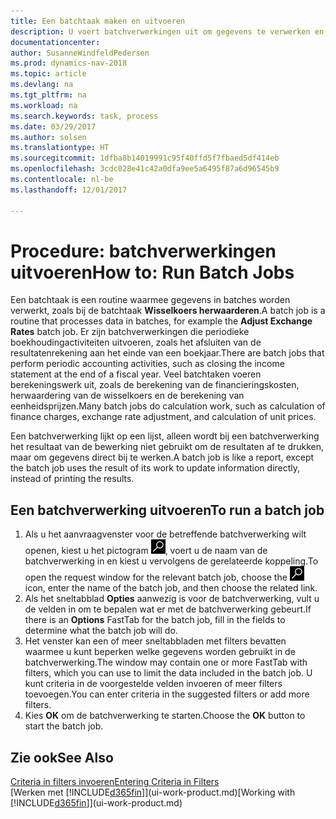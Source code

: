 ```yaml
---
title: Een batchtaak maken en uitvoeren
description: U voert batchverwerkingen uit om gegevens te verwerken en gegevens bij te werken om bijvoorbeeld periodieke boekhoudactiviteiten uit te voeren en berekeningen uit te voeren.
documentationcenter: 
author: SusanneWindfeldPedersen
ms.prod: dynamics-nav-2018
ms.topic: article
ms.devlang: na
ms.tgt_pltfrm: na
ms.workload: na
ms.search.keywords: task, process
ms.date: 03/29/2017
ms.author: solsen
ms.translationtype: HT
ms.sourcegitcommit: 1dfba8b14019991c95f40ffd5f7fbaed5df414eb
ms.openlocfilehash: 3cdc028e41c42a0dfa9ee5a6495f87a6d96545b9
ms.contentlocale: nl-be
ms.lasthandoff: 12/01/2017

---
```

# <a name="how-to-run-batch-jobs"></a><span data-ttu-id="37fb3-103">Procedure: batchverwerkingen uitvoeren</span><span class="sxs-lookup"><span data-stu-id="37fb3-103">How to: Run Batch Jobs</span></span>
<span data-ttu-id="37fb3-104">Een batchtaak is een routine waarmee gegevens in batches worden verwerkt, zoals bij de batchtaak **Wisselkoers herwaarderen**.</span><span class="sxs-lookup"><span data-stu-id="37fb3-104">A batch job is a routine that processes data in batches, for example the **Adjust Exchange Rates** batch job.</span></span> <span data-ttu-id="37fb3-105">Er zijn batchverwerkingen die periodieke boekhoudingactiviteiten uitvoeren, zoals het afsluiten van de resultatenrekening aan het einde van een boekjaar.</span><span class="sxs-lookup"><span data-stu-id="37fb3-105">There are batch jobs that perform periodic accounting activities, such as closing the income statement at the end of a fiscal year.</span></span> <span data-ttu-id="37fb3-106">Veel batchtaken voeren berekeningswerk uit, zoals de berekening van de financieringskosten, herwaardering van de wisselkoers en de berekening van eenheidsprijzen.</span><span class="sxs-lookup"><span data-stu-id="37fb3-106">Many batch jobs do calculation work, such as calculation of finance charges, exchange rate adjustment, and calculation of unit prices.</span></span>

<span data-ttu-id="37fb3-107">Een batchverwerking lijkt op een lijst, alleen wordt bij een batchverwerking het resultaat van de bewerking niet gebruikt om de resultaten af te drukken, maar om gegevens direct bij te werken.</span><span class="sxs-lookup"><span data-stu-id="37fb3-107">A batch job is like a report, except the batch job uses the result of its work to update information directly, instead of printing the results.</span></span>

## <a name="to-run-a-batch-job"></a><span data-ttu-id="37fb3-108">Een batchverwerking uitvoeren</span><span class="sxs-lookup"><span data-stu-id="37fb3-108">To run a batch job</span></span>
1. <span data-ttu-id="37fb3-109">Als u het aanvraagvenster voor de betreffende batchverwerking wilt openen, kiest u het pictogram ![Zoeken naar pagina of rapport](media/ui-search/search_small.png "pictogram Zoeken naar pagina of rapport"), voert u de naam van de batchverwerking in en kiest u vervolgens de gerelateerde koppeling.</span><span class="sxs-lookup"><span data-stu-id="37fb3-109">To open the request window for the relevant batch job, choose the ![Search for Page or Report](media/ui-search/search_small.png "Search for Page or Report icon") icon, enter the name of the batch job, and then choose the related link.</span></span>
2. <span data-ttu-id="37fb3-110">Als het sneltabblad **Opties** aanwezig is voor de batchverwerking, vult u de velden in om te bepalen wat er met de batchverwerking gebeurt.</span><span class="sxs-lookup"><span data-stu-id="37fb3-110">If there is an **Options** FastTab for the batch job, fill in the fields to determine what the batch job will do.</span></span>
3. <span data-ttu-id="37fb3-111">Het venster kan een of meer sneltabbladen met filters bevatten waarmee u kunt beperken welke gegevens worden gebruikt in de batchverwerking.</span><span class="sxs-lookup"><span data-stu-id="37fb3-111">The window may contain one or more FastTab with filters, which you can use to limit the data included in the batch job.</span></span> <span data-ttu-id="37fb3-112">U kunt criteria in de voorgestelde velden invoeren of meer filters toevoegen.</span><span class="sxs-lookup"><span data-stu-id="37fb3-112">You can enter criteria in the suggested filters or add more filters.</span></span>
4. <span data-ttu-id="37fb3-113">Kies **OK** om de batchverwerking te starten.</span><span class="sxs-lookup"><span data-stu-id="37fb3-113">Choose the **OK** button to start the batch job.</span></span>

## <a name="see-also"></a><span data-ttu-id="37fb3-114">Zie ook</span><span class="sxs-lookup"><span data-stu-id="37fb3-114">See Also</span></span>
[<span data-ttu-id="37fb3-115">Criteria in filters invoeren</span><span class="sxs-lookup"><span data-stu-id="37fb3-115">Entering Criteria in Filters</span></span>](ui-enter-criteria-filters.md)  
<span data-ttu-id="37fb3-116">[Werken met [!INCLUDE[d365fin](includes/d365fin_md.md)]](ui-work-product.md)</span><span class="sxs-lookup"><span data-stu-id="37fb3-116">[Working with [!INCLUDE[d365fin](includes/d365fin_md.md)]](ui-work-product.md)</span></span>

